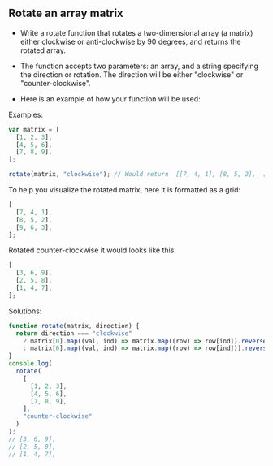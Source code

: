 ## Rotate an array matrix

- Write a rotate function that rotates a two-dimensional array (a matrix) either clockwise or anti-clockwise by 90 degrees, and returns the rotated array.

- The function accepts two parameters: an array, and a string specifying the direction or rotation. The direction will be either "clockwise" or "counter-clockwise".

- Here is an example of how your function will be used:

Examples:

```js
var matrix = [
  [1, 2, 3],
  [4, 5, 6],
  [7, 8, 9],
];

rotate(matrix, "clockwise"); // Would return  [[7, 4, 1], [8, 5, 2],  [9, 6, 3]]
```

To help you visualize the rotated matrix, here it is formatted as a grid:

```js
[
  [7, 4, 1],
  [8, 5, 2],
  [9, 6, 3],
];
```

Rotated counter-clockwise it would looks like this:

```js
[
  [3, 6, 9],
  [2, 5, 8],
  [1, 4, 7],
];
```

Solutions:

```js
function rotate(matrix, direction) {
  return direction === "clockwise"
    ? matrix[0].map((val, ind) => matrix.map((row) => row[ind]).reverse())
    : matrix[0].map((val, ind) => matrix.map((row) => row[ind])).reverse();
}
console.log(
  rotate(
    [
      [1, 2, 3],
      [4, 5, 6],
      [7, 8, 9],
    ],
    "counter-clockwise"
  )
);
// [3, 6, 9],
// [2, 5, 8],
// [1, 4, 7],
```
